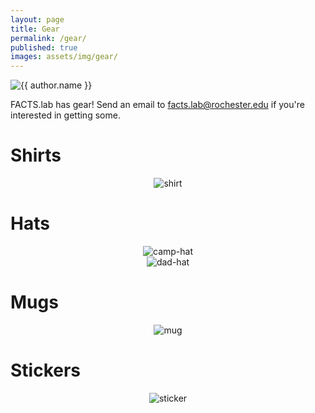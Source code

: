 ```yaml
---
layout: page
title: Gear
permalink: /gear/
published: true
images: assets/img/gear/
---
```


<div class="page" markdown="1">

<img
    class="me"
    alt="{{ author.name }}"
    src="{{ site.author.photo | relative_url }}"
    srcset="{{ site.author.photo2x | relative_url }} 2x"
/>

FACTS.lab has gear! Send an email to [facts.lab@rochester.edu](mailto:facts.lab@rochester.edu) if you're interested in getting some.

# Shirts

<center>
  <img alt="shirt" src="{{ page.images | relative_url }}shirt.png" srcset="{{ page.images | relative_url }}shirt.png" />
</center> 

# Hats

<center>
  <img alt="camp-hat" src="{{ page.images | relative_url }}camp-hat.png" srcset="{{ page.images | relative_url }}camp-hat.png" />
</center> 

<center>
  <img alt="dad-hat" src="{{ page.images | relative_url }}dad-hat.png" srcset="{{ page.images | relative_url }}dad-hat.png" />
</center>

# Mugs

<center>
  <img alt="mug" src="{{ page.images | relative_url }}mug.png" srcset="{{ page.images | relative_url }}mug.png" />
</center>

# Stickers

<center>
  <img alt="sticker" src="{{ page.images | relative_url }}sticker.png" srcset="{{ page.images | relative_url }}sticker.png" />
</center>
